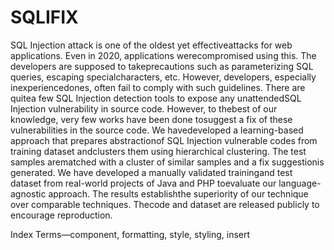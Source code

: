 # SQLIFIX
SQL Injection attack is one of the oldest yet effectiveattacks  for  web  applications.  Even  in  2020,  applications  werecompromised  using  this.  The  developers  are  supposed  to  takeprecautions such as parameterizing SQL queries, escaping specialcharacters,  etc.  However,  developers,  especially  inexperiencedones,  often  fail  to  comply  with  such  guidelines.  There  are  quitea  few  SQL  Injection  detection  tools  to  expose  any  unattendedSQL  Injection  vulnerability  in  source  code.  However,  to  thebest   of   our   knowledge,   very   few   works   have   been   done   tosuggest a fix of these vulnerabilities in the source code. We havedeveloped  a  learning-based  approach  that  prepares  abstractionof  SQL  Injection  vulnerable  codes  from  training  dataset  andclusters them using hierarchical clustering. The test samples arematched  with  a  cluster  of  similar  samples  and  a  fix  suggestionis  generated.  We  have  developed  a  manually  validated  trainingand  test  dataset  from  real-world  projects  of  Java  and  PHP  toevaluate  our  language-agnostic  approach.  The  results  establishthe superiority of our technique over comparable techniques. Thecode and dataset are released publicly to encourage reproduction.

Index Terms—component,  formatting,  style,  styling,  insert
